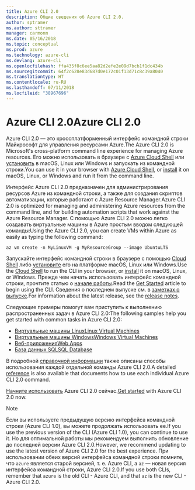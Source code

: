 ```yaml
---
title: Azure CLI 2.0
description: Общие сведения об Azure CLI 2.0.
author: sptramer
ms.author: sttramer
manager: carmonm
ms.date: 05/16/2018
ms.topic: conceptual
ms.prod: azure
ms.technology: azure-cli
ms.devlang: azure-cli
ms.openlocfilehash: ffa435f8c6ee5aa82d2efe2e09d7bcb1f1dc434b
ms.sourcegitcommit: 64f2c628e83d687d0e172c01f13d71c8c39a8040
ms.translationtype: HT
ms.contentlocale: ru-RU
ms.lasthandoff: 07/11/2018
ms.locfileid: "38967696"
---
```

# <a name="azure-cli-20"></a><span data-ttu-id="9e123-103">Azure CLI 2.0</span><span class="sxs-lookup"><span data-stu-id="9e123-103">Azure CLI 2.0</span></span>

<span data-ttu-id="9e123-104">Azure CLI 2.0 — это кроссплатформенный интерфейс командной строки Майкрософт для управления ресурсами Azure.</span><span class="sxs-lookup"><span data-stu-id="9e123-104">The Azure CLI 2.0 is Microsoft's cross-platform command line experience for managing Azure resources.</span></span>
<span data-ttu-id="9e123-105">Его можно использовать в браузере с [Azure Cloud Shell](/azure/cloud-shell/overview) или [установить](install-azure-cli.md) в macOS, Linux или Windows и запускать из командной строки.</span><span class="sxs-lookup"><span data-stu-id="9e123-105">You can use it in your browser with [Azure Cloud Shell](/azure/cloud-shell/overview), or [install](install-azure-cli.md) it on macOS, Linux, or Windows and run it from the command line.</span></span>

<span data-ttu-id="9e123-106">Интерфейс Azure CLI 2.0 предназначен для администрирования ресурсов Azure из командной строки, а также для создания скриптов автоматизации, которые работают с Azure Resource Manager.</span><span class="sxs-lookup"><span data-stu-id="9e123-106">Azure CLI 2.0 is optimized for managing and administering Azure resources from the command line, and for building automation scripts that work against the Azure Resource Manager.</span></span> <span data-ttu-id="9e123-107">С помощью Azure CLI 2.0 можно легко создавать виртуальные машины в Azure простым вводом следующей команды:</span><span class="sxs-lookup"><span data-stu-id="9e123-107">Using the Azure CLI 2.0, you can create VMs within Azure as easily as typing the following command:</span></span>

```azurecli-interactive
az vm create -n MyLinuxVM -g MyResourceGroup --image UbuntuLTS
```

<span data-ttu-id="9e123-108">Запускайте интерфейс командной строки в браузере с помощью [Cloud Shell](/azure/cloud-shell/overview) либо [установите](install-azure-cli.md) его на платформе macOS, Linux или Windows.</span><span class="sxs-lookup"><span data-stu-id="9e123-108">Use the [Cloud Shell](/azure/cloud-shell/overview) to run the CLI in your browser, or [install](install-azure-cli.md) it on macOS, Linux, or Windows.</span></span>
<span data-ttu-id="9e123-109">Прежде чем начать использовать интерфейс командной строки, прочтите статью о [начале работы](get-started-with-azure-cli.md).</span><span class="sxs-lookup"><span data-stu-id="9e123-109">Read the [Get Started](get-started-with-azure-cli.md) article to begin using the CLI.</span></span>
<span data-ttu-id="9e123-110">Сведения о последнем выпуске см. в [заметках о выпуске](release-notes-azure-cli.md).</span><span class="sxs-lookup"><span data-stu-id="9e123-110">For information about the latest release, see the [release notes](release-notes-azure-cli.md).</span></span>

<span data-ttu-id="9e123-111">Следующие примеры помогут вам приступить к выполнению распространенных задач в Azure CLI 2.0:</span><span class="sxs-lookup"><span data-stu-id="9e123-111">The following samples help you get started with common tasks in Azure CLI 2.0:</span></span>

- [<span data-ttu-id="9e123-112">Виртуальные машины Linux</span><span class="sxs-lookup"><span data-stu-id="9e123-112">Linux Virtual Machines</span></span>](/azure/virtual-machines/virtual-machines-linux-cli-samples?toc=%2fcli%2fazure%2ftoc.json&bc=%2fcli%2fazure%2fbreadcrumb%2ftoc.json)
- [<span data-ttu-id="9e123-113">Виртуальные машины Windows</span><span class="sxs-lookup"><span data-stu-id="9e123-113">Windows Virtual Machines</span></span>](/azure/virtual-machines/virtual-machines-windows-cli-samples?toc=%2fcli%2fazure%2ftoc.json&bc=%2fcli%2fazure%2fbreadcrumb%2ftoc.json)
- [<span data-ttu-id="9e123-114">Веб-приложения</span><span class="sxs-lookup"><span data-stu-id="9e123-114">Web Apps</span></span>](/azure/app-service-web/app-service-cli-samples?toc=%2fcli%2fazure%2ftoc.json&bc=%2fcli%2fazure%2fbreadcrumb%2ftoc.json)
- [<span data-ttu-id="9e123-115">База данных SQL</span><span class="sxs-lookup"><span data-stu-id="9e123-115">SQL Database</span></span>](/azure/sql-database/sql-database-cli-samples?toc=%2fcli%2fazure%2ftoc.json&bc=%2fcli%2fazure%2fbreadcrumb%2ftoc.json)

<span data-ttu-id="9e123-116">В подробной [справочной информации](/cli/azure/reference-index) также описаны способы использования каждой отдельной команды Azure CLI 2.0.</span><span class="sxs-lookup"><span data-stu-id="9e123-116">A detailed [reference](/cli/azure/reference-index) is also available that documents how to use each individual Azure CLI 2.0 command.</span></span>

<span data-ttu-id="9e123-117">[Начните использовать](get-started-with-azure-cli.md) Azure CLI 2.0 сейчас.</span><span class="sxs-lookup"><span data-stu-id="9e123-117">[Get started](get-started-with-azure-cli.md) with Azure CLI 2.0 now.</span></span>

> [!NOTE]
> <span data-ttu-id="9e123-118">Если вы используете предыдущую версию интерфейса командной строки (Azure CLI 1.0), вы можете продолжать использовать ее.</span><span class="sxs-lookup"><span data-stu-id="9e123-118">If you use the previous version of the CLI (Azure CLI 1.0), you can continue to use it.</span></span>
> <span data-ttu-id="9e123-119">Но для оптимальной работы мы рекомендуем выполнить обновление до последней версии Azure CLI 2.0.</span><span class="sxs-lookup"><span data-stu-id="9e123-119">However, we recommend updating to use the latest version of Azure CLI 2.0 for the best experience.</span></span>
> <span data-ttu-id="9e123-120">При использовании обеих версий интерфейса командной строки помните, что `azure` является старой версией, т. е. Azure CLI, а `az` — новая версия интерфейса командной строки, Azure CLI 2.0.</span><span class="sxs-lookup"><span data-stu-id="9e123-120">If you use both CLIs, remember that `azure` is the old CLI - Azure CLI, and that `az` is the new CLI - Azure CLI 2.0.</span></span>
